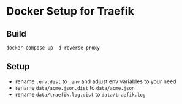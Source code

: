 # Docker Setup for Traefik

## Build

`docker-compose up -d reverse-proxy`

## Setup

* rename `.env.dist` to `.env` and adjust env variables to your need
* rename `data/acme.json.dist` to `data/acme.json`
* rename `data/traefik.log.dist` to `data/traefik.log`